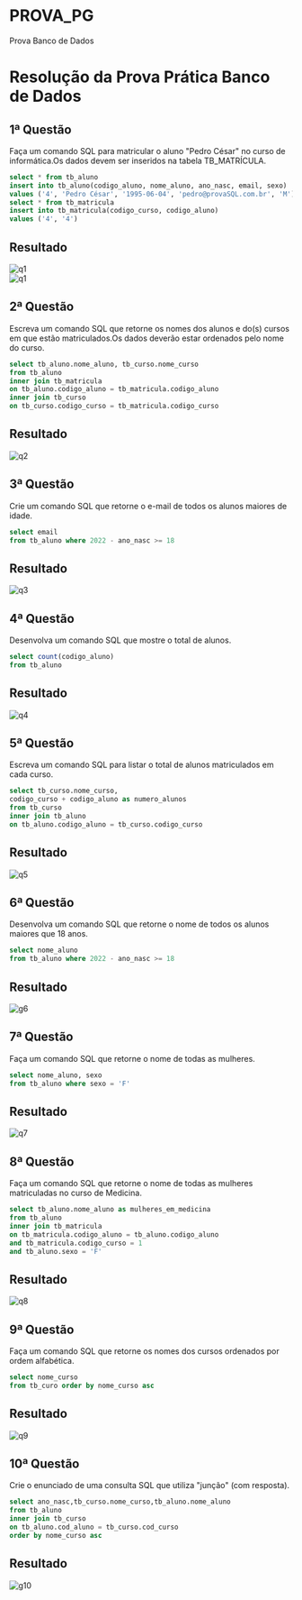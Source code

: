 # PROVA_PG
 Prova Banco de Dados
# Resolução da Prova Prática Banco de Dados

## 1ª Questão
Faça um comando SQL para matricular o aluno "Pedro César" no  curso de informática.Os dados devem ser inseridos na tabela TB_MATRÍCULA.

```sql
select * from tb_aluno
insert into tb_aluno(codigo_aluno, nome_aluno, ano_nasc, email, sexo)
values ('4', 'Pedro César', '1995-06-04', 'pedro@provaSQL.com.br', 'M')
select * from tb_matricula
insert into tb_matricula(codigo_curso, codigo_aluno)
values ('4', '4')
```
## Resultado 

![q1](https://user-images.githubusercontent.com/114403979/206186429-af1a1a67-b402-4d8d-9c29-eb38b7826505.png)
<br/>
![q1](https://user-images.githubusercontent.com/114403979/206186442-0047b5c9-f95d-4b70-99e5-2033b8503a11.png)


## 2ª Questão
Escreva um comando SQL que retorne os nomes dos alunos e do(s) cursos em que estão matriculados.Os dados deverão estar ordenados pelo nome do curso.  

```sql
select tb_aluno.nome_aluno, tb_curso.nome_curso
from tb_aluno
inner join tb_matricula
on tb_aluno.codigo_aluno = tb_matricula.codigo_aluno
inner join tb_curso
on tb_curso.codigo_curso = tb_matricula.codigo_curso
```
## Resultado 

![q2](https://user-images.githubusercontent.com/114403979/206186499-aa04cc46-34ac-4e64-b51f-1843522f754f.png)


## 3ª Questão
Crie um comando SQL que retorne o e-mail de todos os alunos maiores de idade.

```sql
select email
from tb_aluno where 2022 - ano_nasc >= 18
```
## Resultado 

![q3](https://user-images.githubusercontent.com/114403979/206186533-a190cc9f-05e8-4611-a4ea-f29c2c64f3d8.png)


## 4ª Questão
Desenvolva um comando SQL que mostre o total de alunos.

```sql
select count(codigo_aluno)
from tb_aluno
```
## Resultado 

![q4](https://user-images.githubusercontent.com/114403979/206186568-aa8d2e99-5bd3-437c-a59c-e5c1cbec1640.png)


## 5ª Questão
Escreva um comando SQL para listar o total de alunos matriculados em cada curso.

```sql
select tb_curso.nome_curso,
codigo_curso + codigo_aluno as numero_alunos
from tb_curso
inner join tb_aluno
on tb_aluno.codigo_aluno = tb_curso.codigo_curso
```
## Resultado 


![q5](https://user-images.githubusercontent.com/114403979/206186607-70f17862-97dd-4c9e-8318-ca044ccb31a5.png)

## 6ª Questão
Desenvolva um comando SQL que retorne o nome de todos os alunos maiores que 18 anos.

```sql
select nome_aluno
from tb_aluno where 2022 - ano_nasc >= 18
```
## Resultado 

![g6](https://user-images.githubusercontent.com/105735037/206178292-be49f604-890b-494c-9a4b-07f093e433c1.PNG)

## 7ª Questão
Faça um comando SQL que retorne o nome de todas as mulheres. 

```sql
select nome_aluno, sexo
from tb_aluno where sexo = 'F'
```
## Resultado 

![q7](https://user-images.githubusercontent.com/114403979/206186706-6570fca1-5caa-41d0-8a2f-c71fc50761dd.png)


## 8ª Questão
Faça um comando SQL que retorne o nome de todas as mulheres matriculadas no curso de Medicina.

```sql
select tb_aluno.nome_aluno as mulheres_em_medicina
from tb_aluno
inner join tb_matricula
on tb_matricula.codigo_aluno = tb_aluno.codigo_aluno
and tb_matricula.codigo_curso = 1
and tb_aluno.sexo = 'F'
```
## Resultado 

![q8](https://user-images.githubusercontent.com/114403979/206186751-fd47532f-a7c7-4ba0-ac4a-5aa069914f5b.png)


## 9ª Questão
Faça um comando SQL que retorne os nomes dos cursos ordenados por ordem alfabética.

```sql
select nome_curso
from tb_curo order by nome_curso asc
```
## Resultado 

![q9](https://user-images.githubusercontent.com/114403979/206186768-c63918de-50f1-41da-a721-61b891b4f73e.png)

## 10ª Questão
Crie o enunciado de uma consulta SQL que utiliza "junção" (com resposta).

```sql
select ano_nasc,tb_curso.nome_curso,tb_aluno.nome_aluno
from tb_aluno
inner join tb_curso
on tb_aluno.cod_aluno = tb_curso.cod_curso
order by nome_curso asc 
```
## Resultado 
![g10](https://user-images.githubusercontent.com/104003510/206247087-8d9edbac-8794-418b-b4c2-034bb61a5c69.jpg)
